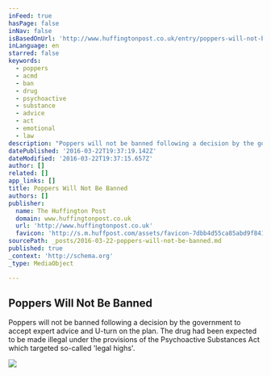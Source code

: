 ```yaml
---
inFeed: true
hasPage: false
inNav: false
isBasedOnUrl: 'http://www.huffingtonpost.co.uk/entry/poppers-will-not-be-banned-after-government-u-turns_uk_56f1281fe4b0cc1ede8ca618'
inLanguage: en
starred: false
keywords:
  - poppers
  - acmd
  - ban
  - drug
  - psychoactive
  - substance
  - advice
  - act
  - emotional
  - law
description: "Poppers will not be banned following a decision by the government to accept expert advice and U-turn on the plan. The drug had been expected to be made illegal under the provisions of the Psychoactive Substances Act which targeted so-called 'legal highs'."
datePublished: '2016-03-22T19:37:19.142Z'
dateModified: '2016-03-22T19:37:15.657Z'
author: []
related: []
app_links: []
title: Poppers Will Not Be Banned
authors: []
publisher:
  name: The Huffington Post
  domain: www.huffingtonpost.co.uk
  url: 'http://www.huffingtonpost.co.uk'
  favicon: 'http://s.m.huffpost.com/assets/favicon-7dbb4d55ca85abd9f84197a1c3525e38.ico'
sourcePath: _posts/2016-03-22-poppers-will-not-be-banned.md
published: true
_context: 'http://schema.org'
_type: MediaObject

---
```

<article style=""><h1>Poppers Will Not Be Banned</h1><p>Poppers will not be banned following a decision by the government to accept expert advice and U-turn on the plan. The drug had been expected to be made illegal under the provisions of the Psychoactive Substances Act which targeted so-called 'legal highs'.</p><img src="https://s3-us-west-2.amazonaws.com/the-grid-img/p/8b9e2189b2a4ef772c125af8fab9ca98e86b529f.jpg" /></article>